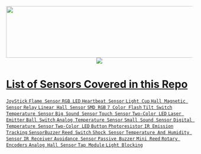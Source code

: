   </div>
<div id="header" align="center" >
  <img src="https://svg-banners.vercel.app/api?type=luminance&text1=Sensor%20Workshop%20🌻&width=900&height=140" width="800" height="140"/>


  </br>
  <a href="https://telegram.me/sanjaybyranna"><img src="https://img.shields.io/badge/Telegram-2CA5E0?style=for-the-badge&logo=telegram&logoColor=white"/>
</div>

# List of Sensors Covered in this Repo
`JoyStick`
`Flame Sensor`
`RGB LED`
`Heartbeat Sensor`
`Light Cup`
`Hall Magnetic Sensor`
`Relay`
`Linear Hall Sensor`
`SMD RGB` 
`7 Color Flash`
`Tilt Switch`
`Temperature Sensor`
`Big Sound Sensor`
`Touch Sensor`
`Two-Color LED`
`Laser Emitter`
`Ball Switch`
`Analog Temperature Sensor`
`Small Sound Sensor`
`Digital Temperature Sensor`
`Two-Color LED`
`Button`
`Photoresistor`
`IR Emission`
`Tracking` 
`SensorBuzzer`
`Reed Switch`
`Shock Sensor`
`Temperature And Humidity Sensor`
`IR Receiver`
`Avoidance Sensor`
`Passive Buzzer`
`Mini Reed`
`Rotary Encoders`
`Analog Hall Sensor`
`Tap Module`
`Light Blocking`
